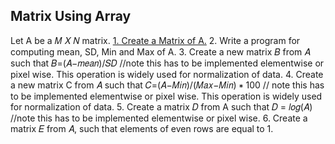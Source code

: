 ## Matrix Using Array
Let A be a 𝑀 𝑋 𝑁 matrix.
<a href="https://github.com/sudipde3/matrix/blob/main/basic-matrix.c">1. Create a Matrix of A.</a>
2. Write a program for computing mean, SD, Min and Max of A.
3. Create a new matrix 𝐵 from 𝐴 such that 𝐵=(𝐴−𝑚𝑒𝑎𝑛)/𝑆𝐷
    //note this has to be implemented elementwise or pixel wise.
   This operation is widely used for normalization of data.
4. Create a new matrix C from 𝐴 such that 𝐶=(𝐴−𝑀𝑖𝑛)/(𝑀𝑎𝑥−𝑀𝑖𝑛) ∗ 100
   // note this has to be implemented elementwise or pixel wise.
   This operation is widely used for normalization of data.
5. Create a matrix 𝐷 from A such that 𝐷 = 𝑙𝑜𝑔(𝐴)
   //note this has to be implemented elementwise or pixel wise.
6. Create a matrix 𝐸 from 𝐴, such that elements of even rows are equal to 1.
